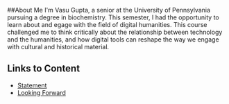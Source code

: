 ##About Me
I'm Vasu Gupta, a senior at the University of Pennsylvania pursuing a degree in biochemistry. This semester, I had the opportunity to learn about and egage with the field of digital humanities. This course challenged me to think critically about the relationship between technology and the humanities, and how digital tools can reshape the way we engage with cultural and historical material. 

## Links to Content 

* [Statement](Statement.md)
* [Looking Forward](Looking_Forward.md)
